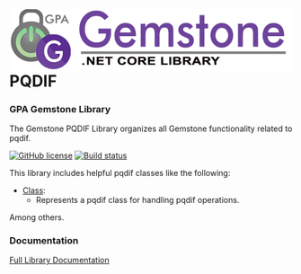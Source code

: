 <img align="right" src="img/gemstone-wide-600.png" alt="gemstone logo">

# PQDIF
### GPA Gemstone Library

The Gemstone PQDIF Library organizes all Gemstone functionality related to pqdif.

[![GitHub license](https://img.shields.io/github/license/gemstone/pqdif?color=4CC61E)](https://github.com/gemstone/pqdif/blob/master/LICENSE)
[![Build status](https://ci.appveyor.com/api/projects/status/ghedacvalu5imiev?svg=true)](https://ci.appveyor.com/project/ritchiecarroll/pqdif)

This library includes helpful pqdif classes like the following:

* [Class](https://gemstone.github.io/pqdif/help/html/T_gemstone_pqdif_Class.htm):
  * Represents a pqdif class for handling pqdif operations.

Among others.

### Documentation
[Full Library Documentation](https://gemstone.github.io/pqdif/help)
